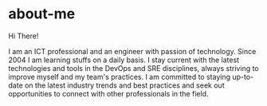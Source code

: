 # about-me
Hi There!

I am an ICT professional and an engineer with passion of technology. Since 2004 I am learning stuffs on a daily basis.
I stay current with the latest technologies and tools in the DevOps and SRE disciplines, always striving to improve myself and my team's practices. 
I am committed to staying up-to-date on the latest industry trends and best practices and seek out opportunities to connect with other professionals in the field.
